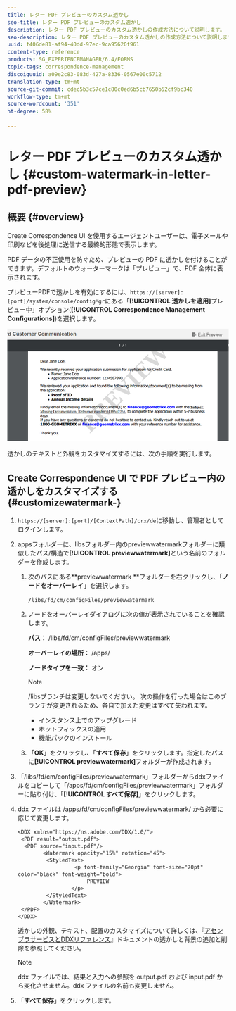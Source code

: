 ```yaml
---
title: レター PDF プレビューのカスタム透かし
seo-title: レター PDF プレビューのカスタム透かし
description: レター PDF プレビューのカスタム透かしの作成方法について説明します。
seo-description: レター PDF プレビューのカスタム透かしの作成方法について説明します。
uuid: f406de81-af94-40dd-97ec-9ca95620f961
content-type: reference
products: SG_EXPERIENCEMANAGER/6.4/FORMS
topic-tags: correspondence-management
discoiquuid: a09e2c83-083d-427a-8336-0567e00c5712
translation-type: tm+mt
source-git-commit: cdec5b3c57ce1c80c0ed6b5cb7650b52cf9bc340
workflow-type: tm+mt
source-wordcount: '351'
ht-degree: 58%

---
```



# レター PDF プレビューのカスタム透かし  {#custom-watermark-in-letter-pdf-preview}

## 概要 {#overview}

Create Correspondence UI を使用するエージェントユーザーは、電子メールや印刷などを後処理に送信する最終的形態で表示します。

PDF データの不正使用を防ぐため、プレビューの PDF に透かしを付けることができます。デフォルトのウォーターマークは「プレビュー」で、PDF 全体に表示されます。

プレビューPDFで透かしを有効にするには、`https://[server]:[port]/system/console/configMgr`にある「**[!UICONTROL 透かしを適用]**&#x200B;プレビュー中」オプション(**[!UICONTROL Correspondence Management Configurations]**)を選択します。

![default-watermark](assets/default-watermark.png)

透かしのテキストと外観をカスタマイズするには、次の手順を実行します。

## Create Correspondence UI で PDF プレビュー内の透かしをカスタマイズする  {#customizewatermark-}

1. `https://[server]:[port]/[ContextPath]/crx/de`に移動し、管理者としてログインします。
1. appsフォルダーに、libsフォルダー内のpreviewwatermarkフォルダーに類似したパス/構造で&#x200B;**[!UICONTROL previewwatermark]**&#x200B;という名前のフォルダーを作成します。

   1. 次のパスにある**previewwatermark **フォルダーを右クリックし、「**ノードをオーバーレイ**」を選択します。

      `/libs/fd/cm/configFiles/previewwatermark`

   1. ノードをオーバーレイダイアログに次の値が表示されていることを確認します。

      **パス：** /libs/fd/cm/configFiles/previewwatermark

      **オーバーレイの場所：** /apps/

      **ノードタイプを一致：** オン

      >[!NOTE]
      >
      >/libsブランチは変更しないでください。 次の操作を行った場合はこのブランチが変更されるため、各自で加えた変更はすべて失われます。
      >
      >* インスタンス上でのアップグレード
      >* ホットフィックスの適用
      >* 機能パックのインストール


   1. 「**OK**」をクリックし、「**すべて保存**」をクリックします。指定したパスに&#x200B;**[!UICONTROL previewwatermark]**&#x200B;フォルダーが作成されます。

1. 「/libs/fd/cm/configFiles/previewwatermark」フォルダーからddxファイルをコピーして「/apps/fd/cm/configFiles/previewwatermark」フォルダーに貼り付け、「**[!UICONTROL すべて保存]**」をクリックします。
1. ddx ファイルは /apps/fd/cm/configFiles/previewwatermark/ から必要に応じて変更します。

   ```
   <DDX xmlns="https://ns.adobe.com/DDX/1.0/">
    <PDF result="output.pdf">
     <PDF source="input.pdf"/>
           <Watermark opacity="15%" rotation="45">
            <StyledText>
                     <p font-family="Georgia" font-size="70pt" color="black" font-weight="bold">
                         PREVIEW
                    </p>
            </StyledText>
           </Watermark>
    </PDF>
   </DDX>
   ```

   透かしの外観、テキスト、配置のカスタマイズについて詳しくは、『[アセンブラサービスとDDXリファレンス](https://help.adobe.com/en_US/livecycle/11.0/ddxRef.pdf)』ドキュメントの透かしと背景の追加と削除を参照してください。

   >[!NOTE]
   >
   >ddx ファイルでは、結果と入力への参照を output.pdf および input.pdf から変化させません。ddx ファイルの名前も変更しません。

1. 「**すべて保存**」をクリックします。

